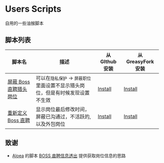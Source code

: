 # Users Scripts

自用的一些油猴脚本

## 脚本列表

| 脚本名                              | 描述                                                                           | 从 GIthub 安装           | 从 GreasyFork 安装       |
| ----------------------------------- | ------------------------------------------------------------------------------ | ------------------------ | ------------------------ |
| [屏蔽 Boss 直聘猎头岗位][bh-github] | 可以在`隐私保护` -> `屏蔽职位`里面设置不显示猎头岗位，但是有时候发现设置不生效 | [Install][bh-github-raw] | [Install][bh-greasyfork] |
| [重新定义 Boss 直聘][rb-github]     | 显示岗位最后修改时间，屏蔽已沟通过，不活跃的, 以及外包岗位                     | [Install][rb-github-raw] | [Install][rb-greasyfork] |

[bh-github]: https://github.com/tjx666/user-scripts/blob/main/block-hunter.user.js
[bh-github-raw]: https://raw.githubusercontent.com/tjx666/user-scripts/main/block-hunter.user.js
[bh-greasyfork]: https://greasyfork.org/zh-CN/scripts/489722-%E5%B1%8F%E8%94%BD-boss-%E7%9B%B4%E8%81%98%E7%8C%8E%E5%A4%B4%E5%B2%97%E4%BD%8D
[rb-github]: https://github.com/tjx666/user-scripts/blob/main/refined-boss.user.js
[rb-github-raw]: https://raw.githubusercontent.com/tjx666/user-scripts/main/refined-boss.user.js
[rb-greasyfork]: https://greasyfork.org/zh-CN/scripts/489794-%E9%87%8D%E6%96%B0%E5%AE%9A%E4%B9%89boss%E7%9B%B4%E8%81%98

## 致谢

- [Aloea](blog.liluhui.cn) 的脚本 [BOSS 直聘信息透出](https://greasyfork.org/zh-CN/scripts/486545-boss%E7%9B%B4%E8%81%98%E4%BF%A1%E6%81%AF%E9%80%8F%E5%87%BA)
  提供获取岗位信息的思路

